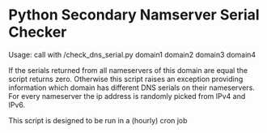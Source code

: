 Python Secondary Namserver Serial Checker
================

Usage: call with /check_dns_serial.py domain1 domain2 domain3 domain4

If the serials returned from all nameservers of this domain are equal the script returns zero. Otherwise this script raises an exception providing information which domain has different DNS serials on their nameservers. 
For every nameserver the ip address is randomly picked from IPv4 and IPv6.

This script is designed to be run in a (hourly) cron job
